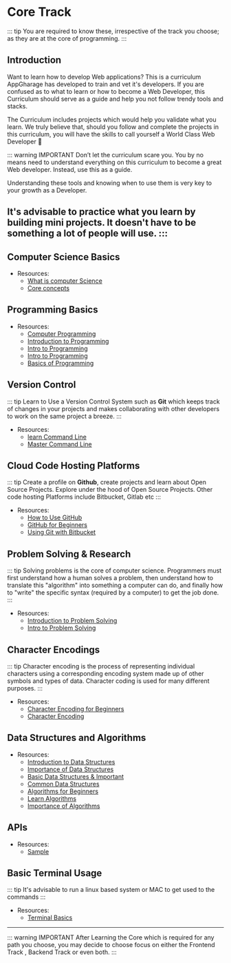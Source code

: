 # Core Track <Badge text="Under Construction" type="warn"/> 
::: tip
You are required to know these, irrespective of the track you choose; as they are at the core 
of programming.
:::


## Introduction
Want to learn how to develop Web applications? This is a curriculum AppGharage has developed to train and vet it's developers. If you are confused as to what to learn or how to become a Web Developer, this Curriculum should serve as a guide and help you not follow trendy tools and stacks.

The Curriculum includes projects which would help you validate what you learn. We truly believe that, should you follow and complete the projects in this curriculum, you will have the skills to call yourself a World Class Web Developer :metal: 

::: warning IMPORTANT
Don’t let the curriculum scare you. You by no means need to understand everything on this curriculum to become a great Web developer. Instead, use this as a guide.

Understanding these tools and knowing when to use them is very key to your growth as a Developer.

It's advisable to practice what you learn by building mini projects. It doesn't have to be something a lot of people will use. 
:::
---


## Computer Science Basics
* Resources: 
    - [What is computer Science](http://interactivepython.org/courselib/static/pythonds/Introduction/WhatIsComputerScience.html)
    - [Core concepts](http://carlcheo.com/compsci)


## Programming Basics
* Resources: 
    - [Computer Programming](http://www.tutorialspoint.com/computer_programming/computer_programming_overview.htm)
    - [Introduction to Programming](http://interactivepython.org/courselib/static/pythonds/Introduction/WhatIsProgramming.html)
    - [Intro to Programming](https://www.freebsd.org/doc/en/books/developers-handbook/tools-programming.html)
    - [Intro to Programming](https://medium.freecodecamp.org/a-gentler-introduction-to-programming-1f57383a1b2c)
    - [Basics of Programming](http://www.tutorialspoint.com/computer_programming/computer_programming_basics.htm)


## Version Control
::: tip
Learn to Use a Version Control System such as **Git**  which keeps track of changes in your projects and makes collaborating with other developers to work on the same project a breeze.
:::
* Resources: 
    - [learn Command Line](https://www.learnenough.com/command-line-tutorial)
    - [Master Command Line](https://openclassrooms.com/en/courses/4614926-learn-the-command-line-in-terminal)


## Cloud Code Hosting Platforms
::: tip
Create a profile on **Github**, create projects and learn about Open Source Projects.
Explore under the hood of Open Source Projects. Other code hosting Platforms include
Bitbucket, Gitlab etc
:::
* Resources: 
    - [How to Use GitHub](https://www.youtube.com/watch?v=E8TXME3bzNs)
    - [GitHub for Beginners](https://guides.github.com/introduction/git-handbook/)
    - [Using Git with Bitbucket](https://www.atlassian.com/git/tutorials/learn-git-with-bitbucket-cloud)


## Problem Solving & Research 

::: tip
Solving problems is the core of computer science. Programmers must first understand how a human solves a problem, then understand how to translate this "algorithm" into something a computer can do, and finally how to "write" the specific syntax (required by a computer) to get the job done.
:::
* Resources: 
    - [Introduction to Problem Solving](https://ccmit.mit.edu/problem-solving/)
    - [Intro to Problem Solving](https://www.coursera.org/lecture/problem-solving-skills/1-2b-introduction-to-problem-solving-u1ywX)


## Character Encodings

::: tip
Character encoding is the process of representing individual characters using a corresponding encoding system made up of other symbols and types of data. Character coding is used for many different purposes.
:::
* Resources: 
    - [Character Encoding for Beginners](https://www.w3.org/International/articles/definitions-characters/)
    - [Character Encoding](https://www.coursera.org/lecture/technical-support-fundamentals/character-encoding-tRY7l)


## Data Structures and Algorithms
* Resources: 
    - [Introduction to Data Structures](https://www.studytonight.com/data-structures/introduction-to-data-structures.php)
    - [Importance of Data Structures](http://interactivepython.org/courselib/static/pythonds/Introduction/WhyStudyDataStructuresandAbstractDataTypes.html)
    - [Basic Data Structures & Important](http://cs-fundamentals.com/data-structures/introduction-to-data-structures.php)
    - [Common Data Structures](https://medium.freecodecamp.org/10-common-data-structures-explained-with-videos-exercises-aaff6c06fb2b)
    - [Algorithms for Beginners](https://medium.com/yay-its-erica/algorithms-for-beginners-bubble-sort-insertion-sort-merge-sort-29bd5506cc48)
    - [Learn Algorithms](https://adrianmejia.com/blog/2018/04/04/how-you-can-change-the-world-learning-data-structures-algorithms-free-online-course-tutorial/)
    - [Importance of Algorithms](https://www.topcoder.com/community/data-science/data-science-tutorials/the-importance-of-algorithms)


## APIs
* Resources: 
    - [Sample](/#)
    


## Basic Terminal Usage 
::: tip
It's advisable to run a linux based system or MAC to get used to the commands 
:::
* Resources: 
    - [Terminal Basics](https://www.youtube.com/watch?v=5XgBd6rjuDQ)

---

::: warning IMPORTANT
After Learning the Core which is required for any path you choose, you may decide to choose focus on either the
Frontend Track , Backend Track or even both. 
:::
